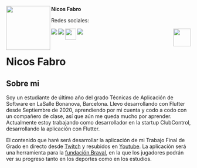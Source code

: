<!-- Profile Image -->
<img src="https://avatars.githubusercontent.com/u/22842257?v=4" height="120" width="120" align="left"/> **Nicos Fabro**

Redes sociales:
</br>


<!-- Twitter -->
<!--
<a href=""> <img src="https://user-images.githubusercontent.com/19904063/117954385-40efa900-b317-11eb-8bd5-25acb19de064.png"  align="left"/> </a>
-->
<!-- Instagram-->
<a href="https://www.instagram.com/nfabroc_/"> <img src="https://user-images.githubusercontent.com/19904063/118005484-b7f26500-b34a-11eb-879d-f75bb6326b1b.png"  align="left"/> </a>
<!-- Facebook -->
<!--
<a href="/#"> <img src="https://user-images.githubusercontent.com/19904063/117954388-41883f80-b317-11eb-8315-decc0239f29b.png"  align="left"/> </a>
-->
<!-- Github -->
<a href="https://github.com/NicosFabro"> <img src="https://user-images.githubusercontent.com/19904063/117954380-40571280-b317-11eb-9234-54b447af42a1.png"  align="left"/> </a>
<!-- Twitch -->
<a href="https://www.twitch.tv/nfabro"> <img src="https://cdn.icon-icons.com/icons2/2699/PNG/512/twitch_tile_logo_icon_170382.png" width="30px" align="left"/> </a>
<!-- Youtube -->
<!--
<a href="/#"> <img src="https://user-images.githubusercontent.com/19904063/117954389-41883f80-b317-11eb-82eb-01d29cf67430.png"  align="left"/> </a>
-->
<!-- Linkedin -->
<a href="https://www.linkedin.com/in/nicos-fabro/"> <img src="https://user-images.githubusercontent.com/19904063/117954386-41883f80-b317-11eb-8bfc-d47ac0f8027c.png"  align="left"/> </a>

<!-- Boton votar -->
<a href="https://github.com/FlutterSpain/quest/issues/1#issuecomment-839987377"> <img src="https://user-images.githubusercontent.com/19904063/117955137-01758c80-b318-11eb-9575-6aba57ba04b5.png" height="48" align="right"/> </a>

</br>
</br>

# Nicos Fabro



## Sobre mi

Soy un estudiante de último año del grado Técnicas de Aplicación de Software en LaSalle Bonanova, Barcelona. Llevo desarrollando con Flutter desde Septiembre de 2020, aprendiendo por mi cuenta y codo a codo con un compañero de clase, así que aún me queda mucho por aprender. Actualmente estoy trabajando como desarrollador en la startup ClubControl, desarrollando la aplicación con Flutter.

El contenido que haré será desarrollar la aplicación de mi Trabajo Final de Grado en directo desde [Twitch](https://www.twitch.tv/nfabro) y resubidos en [Youtube](https://www.youtube.com/playlist?list=PLtVpPvflincNv-J3kGvQ9nwB-5qVpxNDt). La aplicación será una herramienta para la [fundación Braval](https://www.braval.org/es), en la que los jugadores podrán ver su progreso tanto en los deportes como en los estudios.
